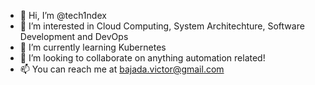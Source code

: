 - 👋 Hi, I’m @tech1ndex
- 👀 I’m interested in Cloud Computing, System Architechture, Software Development and DevOps
- 🌱 I’m currently learning Kubernetes
- 💞️ I’m looking to collaborate on anything automation related!
- 📫 You can reach me at bajada.victor@gmail.com

<!---
tech1ndex/tech1ndex is a ✨ special ✨ repository because its `README.md` (this file) appears on your GitHub profile.
You can click the Preview link to take a look at your changes.
--->
